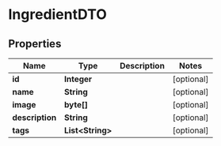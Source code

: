 

# IngredientDTO

## Properties

Name | Type | Description | Notes
------------ | ------------- | ------------- | -------------
**id** | **Integer** |  |  [optional]
**name** | **String** |  |  [optional]
**image** | **byte[]** |  |  [optional]
**description** | **String** |  |  [optional]
**tags** | **List&lt;String&gt;** |  |  [optional]




